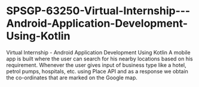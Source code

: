 # SPSGP-63250-Virtual-Internship---Android-Application-Development-Using-Kotlin
Virtual Internship - Android Application Development Using Kotlin
A mobile app is built where the user can search for his nearby locations based on his requirement. Whenever the user gives input of business type like a hotel, petrol pumps, hospitals, etc. using Place API and as a response we obtain the co-ordinates that are marked on the Google map.
